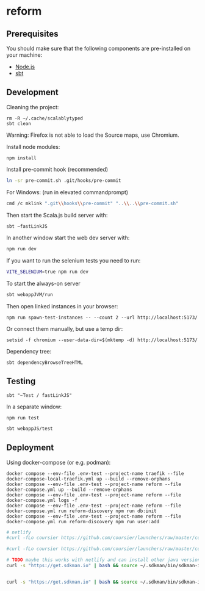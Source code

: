 # reform

## Prerequisites

You should make sure that the following components are pre-installed on your machine:

 - [Node.js](https://nodejs.org/en/download/)
 - [sbt](https://www.scala-sbt.org/)

## Development

Cleaning the project:
```
rm -R ~/.cache/scalablytyped
sbt clean
```

Warning: Firefox is not able to load the Source maps, use Chromium.

Install node modules:
```
npm install
```

Install pre-commit hook (recommended)

```bash
ln -sr pre-commit.sh .git/hooks/pre-commit
```
For Windows: (run in elevated commandprompt)
```bash
cmd /c mklink ".git\\hooks\\pre-commit" "..\\..\\pre-commit.sh"
```

Then start the Scala.js build server with:
```bash
sbt ~fastLinkJS
```

In another window start the web dev server with:
```bash
npm run dev
```

If you want to run the selenium tests you need to run:
```bash
VITE_SELENIUM=true npm run dev
```

To start the always-on server
```bash
sbt webappJVM/run
```

Then open linked instances in your browser:

```
npm run spawn-test-instances -- --count 2 --url http://localhost:5173/
```

Or connect them manually, but use a temp dir:

```
setsid -f chromium --user-data-dir=$(mktemp -d) http://localhost:5173/
```

Dependency tree:
```
sbt dependencyBrowseTreeHTML
```

## Testing

```
sbt "~Test / fastLinkJS"
```

In a separate window:
```
npm run test
```

```bash
sbt webappJS/test
```

## Deployment

Using docker-compose (or e.g. podman):
```
docker compose --env-file .env-test --project-name traefik --file docker-compose-local-traefik.yml up --build --remove-orphans
docker compose --env-file .env-test --project-name reform --file docker-compose.yml up --build --remove-orphans
docker compose --env-file .env-test --project-name reform --file docker-compose.yml logs -f
docker compose --env-file .env-test --project-name reform --file docker-compose.yml run reform-discovery npm run db:init
docker compose --env-file .env-test --project-name reform --file docker-compose.yml run reform-discovery npm run user:add
```

```bash
# netlify
#curl -fLo coursier https://github.com/coursier/launchers/raw/master/coursier && chmod +x coursier && ./coursier setup --yes && ~/.local/share/coursier/bin/sbt fastLinkJS && npm ci && npm run build

#curl -fLo coursier https://github.com/coursier/launchers/raw/master/coursier && chmod +x coursier && ./coursier setup --yes && ~/.local/share/coursier/bin/sbt coverage webappJVM/test webappJVM/coverageReport

# TODO maybe this works with netlify and can install other java version?
curl -s "https://get.sdkman.io" | bash && source ~/.sdkman/bin/sdkman-init.sh && sdk install java && sdk install sbt && sbt fastLinkJS && npm ci && npm run build


curl -s "https://get.sdkman.io" | bash && source ~/.sdkman/bin/sdkman-init.sh && sdk install java && sdk install sbt && sbt coverage webappJVM/test webappJVM/coverageReport

```
